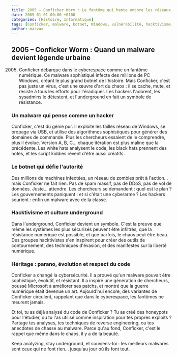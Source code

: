 ```yaml
---
title: 2005 – Conficker Worm : Le fantôme qui hante encore les réseaux
date: 2005-01-01 00:00 +0100
categories: [Histoire, Informatique]
tags: [Conficker, malware, botnet, Windows, vulnérabilité, hacktivisme, underground]
author: marvax
---
```


## 2005 – Conficker Worm : Quand un malware devient légende urbaine

2005. Conficker débarque dans le cyberespace comme un fantôme numérique. Ce malware sophistiqué infecte des millions de PC Windows, créant le plus grand botnet de l'histoire. Mais Conficker, c'est pas juste un virus, c'est une œuvre d'art du chaos : il se cache, mute, et résiste à tous les efforts pour l'éradiquer. Les hackers l'adorent, les sysadmins le détestent, et l'underground en fait un symbole de résistance.

### Un malware qui pense comme un hacker

Conficker, c'est du génie pur. Il exploite les failles réseau de Windows, se propage via USB, et utilise des algorithmes sophistiqués pour générer des domaines de commande. Plus les chercheurs essaient de le comprendre, plus il évolue. Version A, B, C... chaque itération est plus maline que la précédente. Les white hats analysent le code, les black hats prennent des notes, et les script kiddies rêvent d'être aussi créatifs.

### Le botnet qui défie l'autorité

Des millions de machines infectées, un réseau de zombies prêt à l'action... mais Conficker ne fait rien. Pas de spam massif, pas de DDoS, pas de vol de données. Juste... attendre. Les chercheurs se demandent : quel est le plan ? Les gouvernements paniquent : et si c'était une cyberarme ? Les hackers sourient : enfin un malware avec de la classe.

### Hacktivisme et culture underground

Dans l'underground, Conficker devient un symbole. C'est la preuve que même les systèmes les plus sécurisés peuvent être infiltrés, que la résistance numérique est possible, et que parfois, le chaos peut être beau. Des groupes hacktivistes s'en inspirent pour créer des outils de contournement, des techniques d'évasion, et des manifestes sur la liberté numérique.

### Héritage : parano, évolution et respect du code

Conficker a changé la cybersécurité. Il a prouvé qu'un malware pouvait être sophistiqué, évolutif, et résistant. Il a inspiré une génération de chercheurs, poussé Microsoft à améliorer ses patchs, et montré que la guerre numérique était devenue un art. Aujourd'hui encore, des variantes de Conficker circulent, rappelant que dans le cyberespace, les fantômes ne meurent jamais.

Et toi, tu as déjà analysé du code de Conficker ? Tu as créé des honeypots pour l'étudier, ou tu l'as utilisé comme inspiration pour tes propres exploits ? Partage tes analyses, tes techniques de reverse engineering, ou tes anecdotes de chasse au malware. Parce qu'au fond, Conficker, c'est le rappel que même dans le chaos, il y a de la beauté.

Keep analyzing, stay underground, et souviens-toi : les meilleurs malwares sont ceux qui ne font rien... jusqu'au jour où ils font tout.